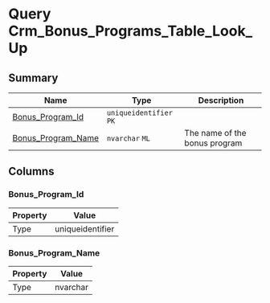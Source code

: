 # Query Crm_Bonus_Programs_Table_Look_Up


## Summary

| Name | Type | Description |
| - | - | --- |
|[Bonus_Program_Id](#bonus_program_id)|`uniqueidentifier` `PK`||
|[Bonus_Program_Name](#bonus_program_name)|`nvarchar` `ML`|The name of the bonus program|

## Columns

### Bonus_Program_Id

| Property | Value |
| - | - |
|Type|uniqueidentifier|

### Bonus_Program_Name

| Property | Value |
| - | - |
|Type|nvarchar|


